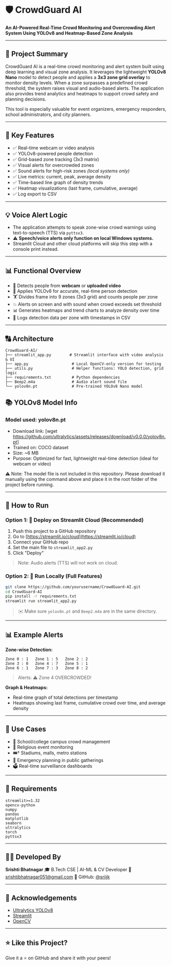 # 🛡️ CrowdGuard AI

**An AI-Powered Real-Time Crowd Monitoring and Overcrowding Alert System Using YOLOv8 and Heatmap-Based Zone Analysis**

---

## 📌 Project Summary

CrowdGuard AI is a real-time crowd monitoring and alert system built using deep learning and visual zone analysis. It leverages the lightweight **YOLOv8 Nano** model to detect people and applies a **3x3 zone grid overlay** to monitor density levels. When a zone surpasses a predefined crowd threshold, the system raises visual and audio-based alerts. The application also provides trend analytics and heatmaps to support crowd safety and planning decisions.

This tool is especially valuable for event organizers, emergency responders, school administrators, and city planners.

---

## 🌟 Key Features

* ✅ Real-time webcam or video analysis
* ✅ YOLOv8-powered people detection
* ✅ Grid-based zone tracking (3x3 matrix)
* ✅ Visual alerts for overcrowded zones
* ✅ Sound alerts for high-risk zones *(local systems only)*
* ✅ Live metrics: current, peak, average density
* ✅ Time-based line graph of density trends
* ✅ Heatmap visualizations (last frame, cumulative, average)
* ✅ Log export to CSV

---

## 💡 Voice Alert Logic

* The application attempts to speak zone-wise crowd warnings using text-to-speech (TTS) via `pyttsx3`.
* ⚠️ **Speech/voice alerts only function on local Windows systems.**
* Streamlit Cloud and other cloud platforms will skip this step with a console print instead.

---

## 📊 Functional Overview

* 🎥 Detects people from **webcam** or **uploaded video**
* 🧠 Applies YOLOv8 for accurate, real-time person detection
* 🏋️ Divides frame into 9 zones (3x3 grid) and counts people per zone
* 💥 Alerts on screen and with sound when crowd exceeds set threshold
* 📊 Generates heatmaps and trend charts to analyze density over time
* 📆 Logs detection data per zone with timestamps in CSV

---

## 🔠 Architecture

```
CrowdGuard-AI/
├── streamlit_app.py        # Streamlit interface with video analysis & UI
├── app.py                   # Local OpenCV-only version for testing
├── utils.py                 # Helper functions: YOLO detection, grid logic
├── requirements.txt         # Python dependencies
├── Beep2.m4a                # Audio alert sound file
└── yolov8n.pt               # Pre-trained YOLOv8 Nano model
```

## 📚 YOLOv8 Model Info

### Model used: yolov8n.pt
* Download link: [wget https://github.com/ultralytics/assets/releases/download/v0.0.0/yolov8n.pt]
* Trained on: COCO dataset
* Size: ~6 MB
* Purpose: Optimized for fast, lightweight real-time detection (ideal for webcam or video)

⚠️ Note: The model file is not included in this repository. Please download it manually using the command above and place it in the root folder of the project before running.

---

## 🔹 How to Run

### Option 1: 🚀 Deploy on Streamlit Cloud (Recommended)

1. Push this project to a GitHub repository
2. Go to [https://streamlit.io/cloud](https://streamlit.io/cloud)
3. Connect your GitHub repo
4. Set the main file to `streamlit_app2.py`
5. Click "Deploy"

> Note: Audio alerts (TTS) will not work on cloud.

### Option 2: 🔧 Run Locally (Full Features)

```bash
git clone https://github.com/yourusername/CrowdGuard-AI.git
cd CrowdGuard-AI
pip install -r requirements.txt
streamlit run streamlit_app2.py
```

> ✉️ Make sure `yolov8n.pt` and `Beep2.m4a` are in the same directory.

---

## 📊 Example Alerts

**Zone-wise Detection:**

```
Zone 0 : 1   Zone 1 : 5   Zone 2 : 2
Zone 3 : 0   Zone 4 : 7   Zone 5 : 1
Zone 6 : 1   Zone 7 : 3   Zone 8 : 2
```

> Alerts: ⚠️ Zone 4 OVERCROWDED!

**Graph & Heatmaps:**

* Real-time graph of total detections per timestamp
* Heatmaps showing last frame, cumulative crowd over time, and average density

---

## 📅 Use Cases

* 🍎 School/college campus crowd management
* 🌺 Religious event monitoring
* 🎟† Stadiums, malls, metro stations
* 🚓 Emergency planning in public gatherings
* 🗳️ Real-time surveillance dashboards

---

## 📂 Requirements

```
streamlit>=1.32
opencv-python
numpy
pandas
matplotlib
seaborn
ultralytics
torch
pyttsx3
```

---

## 👨‍💼 Developed By

**Srishti Bhatnagar**
🎓 B.Tech CSE | AI-ML & CV Developer
📧 [srishtibhatnagar051@gmail.com](mailto:srishtibhatnagar051@gmail.com)
🔗 GitHub: [@sriijk](https://github.com/sriijk)

---

## 🙏 Acknowledgements

* [Ultralytics YOLOv8](https://github.com/ultralytics/ultralytics)
* [Streamlit](https://streamlit.io/)
* [OpenCV](https://opencv.org/)

---

## ⭐ Like this Project?

Give it a ⭐ on GitHub and share it with your peers!
